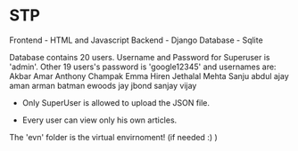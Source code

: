 # STP

Frontend - HTML and Javascript
Backend - Django 
Database - Sqlite

Database contains 20 users. 
Username and Password for Superuser is 'admin'.
Other 19 users's password is 'google12345' and usernames are:
  Akbar
	Amar
	Anthony
	Champak
	Emma
	Hiren
	Jethalal
	Mehta
  Sanju
	abdul
	ajay
	aman
  arman
  batman
	ewoods
  jay
  jbond
	sanjay 
  vijay

- Only SuperUser is allowed to upload the JSON file.

- Every user can view only his own articles.


The 'evn' folder is the virtual envirnoment! (if needed :) )
